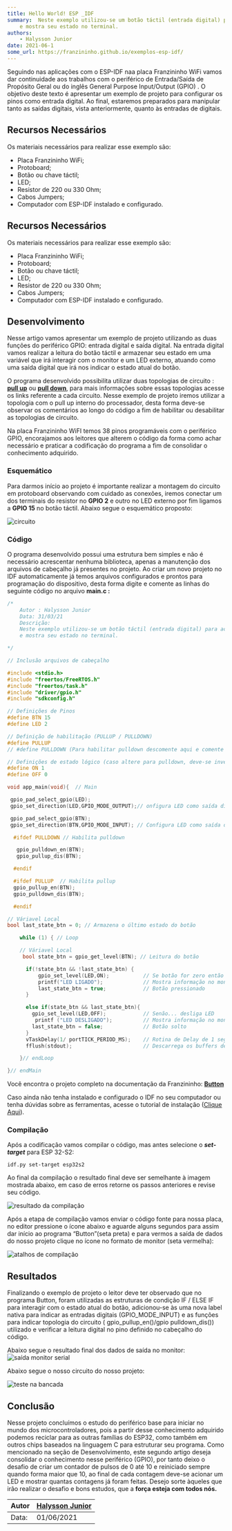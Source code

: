 ```yaml
---
title: Hello World! ESP _IDF
summary:  Neste exemplo utilizou-se um botão táctil (entrada digital) para acionar um LED (saída digital)
    e mostra seu estado no terminal.
authors:
    - Halysson Junior
date: 2021-06-1
some_url: https://franzininho.github.io/exemplos-esp-idf/
---
```


Seguindo nas aplicações com o ESP-IDF naa placa Franzininho WiFi vamos dar continuidade aos trabalhos com o periférico de Entrada/Saída de Propósito Geral ou do inglês General Purpose Input/Output (GPIO) . O objetivo deste texto é apresentar um exemplo de projeto para configurar os pinos como entrada digital.  Ao final, estaremos preparados para manipular tanto as saídas digitais, vista anteriormente, quanto às entradas de digitais.

## Recursos Necessários

Os materiais necessários para realizar esse exemplo são:

- Placa Franzininho WiFi;
- Protoboard;
- Botão ou chave táctil;
- LED;
- Resistor de 220 ou 330 Ohm;
- Cabos Jumpers;
- Computador com ESP-IDF instalado e configurado.


## **Recursos Necessários**

Os materiais necessários para realizar esse exemplo são:

-   Placa Franzininho WiFi;
-   Protoboard;
-   Botão ou chave táctil;
-   LED;
-   Resistor de 220 ou 330 Ohm;
-   Cabos Jumpers;
-   Computador com ESP-IDF instalado e configurado.

## **Desenvolvimento**

Nesse artigo vamos apresentar um exemplo de projeto utilizando as duas funções do periférico GPIO: entrada digital e saída digital. Na entrada digital vamos realizar a leitura do botão táctil e armazenar seu estado em uma variável que irá interagir com o monitor e um LED externo, atuando como uma saída digital que irá nos indicar o estado atual do botão.

O programa desenvolvido possibilita utilizar duas topologias de circuito : [**pull up**](https://www.embarcados.com.br/como-dimensionar-resistores-de-pull-up/) ou [**pull down**](https://www.embarcados.com.br/resistor-de-pull-down/), para mais informações sobre essas topologias acesse os links referente a cada circuito. Nesse exemplo de projeto iremos utilizar a topologia com o pull up interno do processador, desta forma deve-se observar os comentários ao longo do código a fim de habilitar ou desabilitar as topologias de circuito.

Na placa Franzininho WiFI temos 38 pinos programáveis com o periférico GPIO, encorajamos aos leitores que alterem o código da forma como achar necessário e praticar a codificação do programa a fim de consolidar o conhecimento adquirido.

### **Esquemático**

Para darmos início ao projeto é importante realizar a montagem do circuito em protoboard observando com cuidado as conexões, iremos conectar um dos terminais do resistor no **GPIO 2** e outro no LED externo por fim ligamos a **GPIO 15** no botão táctil. Abaixo segue o esquemático proposto:

![circuito](img/0x02-entrada-digital/1.png)


### **Código**

O programa desenvolvido possui uma estrutura bem simples e não é necessário acrescentar nenhuma biblioteca, apenas a manutenção dos arquivos de cabeçalho já presentes no projeto. Ao criar um novo projeto no IDF automaticamente já temos arquivos configurados e prontos para programação do dispositivo, desta forma digite e comente as linhas do seguinte código no arquivo **main.c :**

```c
/*
    Autor : Halysson Junior
    Data: 31/03/21
    Descrição:
    Neste exemplo utilizou-se um botão táctil (entrada digital) para acionar um LED (saída digital)
    e mostra seu estado no terminal.

*/

// Inclusão arquivos de cabeçalho

#include <stdio.h>
#include "freertos/FreeRTOS.h"
#include "freertos/task.h"
#include "driver/gpio.h"
#include "sdkconfig.h"

// Definições de Pinos
#define BTN 15
#define LED 2

// Definição de habilitação (PULLUP / PULLDOWN)
#define PULLUP
// #define PULLDOWN (Para habilitar pulldown descomente aqui e comente -> " #define PULLUP ")

// Definições de estado lógico (caso altere para pulldown, deve-se inverter os estado lógicos)
#define ON 1
#define OFF 0

void app_main(void){  // Main

 gpio_pad_select_gpio(LED);                
 gpio_set_direction(LED,GPIO_MODE_OUTPUT);// onfigura LED como saída digital

 gpio_pad_select_gpio(BTN);  
 gpio_set_direction(BTN,GPIO_MODE_INPUT); // Configura LED como saída digital

  #ifdef PULLDOWN // Habilita pulldown

   gpio_pulldown_en(BTN);
   gpio_pullup_dis(BTN);  

  #endif

  #ifdef PULLUP  // Habilita pullup
  gpio_pullup_en(BTN);
  gpio_pulldown_dis(BTN);

  #endif

// Váriavel Local
bool last_state_btn = 0; // Armazena o último estado do botão       

    while (1) { // Loop

    // Váriavel Local  
     bool state_btn = gpio_get_level(BTN); // Leitura do botão

      if(!state_btn && !last_state_btn) {
          gpio_set_level(LED,ON);           // Se botão for zero então ... liga LED
          printf("LED LIGADO");             // Mostra informação no monitor "LED LIGADO"
          last_state_btn = true;            // Botão pressionado
      }

      else if(state_btn && last_state_btn){
        gpio_set_level(LED,OFF);            // Senão... desliga LED
         printf ("LED DESLIGADO");          // Mostra informação no monitor "LED DESLIGADO"
        last_state_btn = false;             // Botão solto
      }
      vTaskDelay(1/ portTICK_PERIOD_MS);    // Rotina de Delay de 1 segundo
      fflush(stdout);                       // Descarrega os buffers de saída de dados   

    }// endLoop

}// endMain
```


Você encontra o projeto completo na documentação da Franzininho: **[Button](https://github.com/Franzininho/exemplos-esp-idf/tree/main/exemplos/Button)**

Caso ainda não tenha instalado e configurado o IDF no seu computador ou tenha dúvidas sobre as ferramentas, acesse o tutorial de instalação ([Clique Aqui](https://franzininho.github.io/exemplos-esp-idf/)).

### **Compilação**

Após a codificação vamos compilar o código, mas antes selecione o **_set-target_** para ESP 32-S2:

```
idf.py set-target esp32s2
```

Ao final da compilação o resultado final deve ser semelhante à imagem mostrada abaixo, em caso de erros retorne os passos anteriores e revise seu código.

![resultado da compilação](img/0x02-entrada-digital/2.png)


Após a etapa de compilação vamos enviar o código fonte para nossa placa, no editor pressione o ícone abaixo e aguarde alguns segundos para assim dar início ao programa “Button”(seta preta) e para vermos a saída de dados do nosso projeto clique no ícone no formato de monitor (seta vermelha):

![atalhos de compilação](img/0x02-entrada-digital/3.png)

## **Resultados**

Finalizando o exemplo de projeto o leitor deve ter observado que no programa Button, foram utilizadas as estruturas de condição IF / ELSE IF para interagir com o estado atual do botão, adicionou-se às uma nova label nativa para indicar as entradas digitais (GPIO_MODE_INPUT) e as funções para indicar topologia do circuito ( gpio_pullup_en()/gpio pulldown_dis()) utilizado e verificar a leitura digital no pino definido no cabeçalho do código.

Abaixo segue o resultado final dos dados de saída no monitor:
![saída monitor serial](img/0x02-entrada-digital/4.png)

Abaixo segue o nosso circuito do nosso projeto:

![teste na bancada](img/0x02-entrada-digital/5.png)


## **Conclusão**

Nesse projeto concluímos o estudo do periférico base para iniciar no mundo dos microcontroladores, pois a partir desse conhecimento adquirido podemos reciclar para as outras famílias do ESP32, como também em outros chips baseados na linguagem C para estruturar seu programa. Como mencionado na seção de Desenvolvimento, este segundo artigo deseja consolidar o conhecimento nesse periférico (GPIO), por tanto deixo o desafio de criar um contador de pulsos de 0 até 10 e reiniciado sempre quando forma maior que 10, ao final de cada contagem deve-se acionar um LED e mostrar quantas contagens já foram feitas. Desejo sorte àqueles que irão realizar o desafio e bons estudos, que a **força esteja com todos nós.**


| Autor | [Halysson Junior](https://github.com/halyssonJr) |
|-------|-------------|
| Data: | 01/06/2021  |
